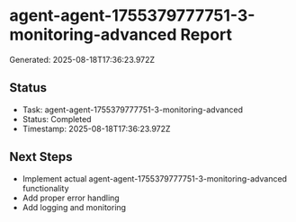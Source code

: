 # agent-agent-1755379777751-3-monitoring-advanced Report

Generated: 2025-08-18T17:36:23.972Z

## Status
- Task: agent-agent-1755379777751-3-monitoring-advanced
- Status: Completed
- Timestamp: 2025-08-18T17:36:23.972Z

## Next Steps
- Implement actual agent-agent-1755379777751-3-monitoring-advanced functionality
- Add proper error handling
- Add logging and monitoring

